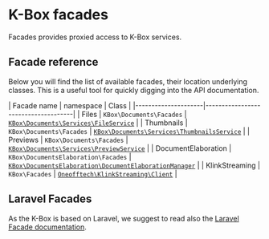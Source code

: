# K-Box facades 

Facades provides proxied access to K-Box services.

## Facade reference

Below you will find the list of available facades, their location underlying classes. 
This is a useful tool for quickly digging into the API documentation.

| Facade name         | namespace                           | Class |
|---------------------|-------------------------------------|
| Files               | `KBox\Documents\Facades`            | [`KBox\Documents\Services\FileService`](../../packages/contentprocessing/src/Services/FileService.php) |
| Thumbnails          | `KBox\Documents\Facades`            | [`KBox\Documents\Services\ThumbnailsService`](../../packages/contentprocessing/src/Services/ThumbnailsService.php) |
| Previews          | `KBox\Documents\Facades`            | [`KBox\Documents\Services\PreviewService`](../../packages/contentprocessing/src/Services/PreviewService.php) |
| DocumentElaboration | `KBox\DocumentsElaboration\Facades` | [`KBox\DocumentsElaboration\DocumentElaborationManager`](../../app/DocumentsElaboration/DocumentElaborationManager.php) |
| KlinkStreaming      | `KBox\Facades`                      | [`Oneofftech\KlinkStreaming\Client`](https://github.com/OneOffTech/k-link-streaming-upload-client/blob/master/src/Client.php) |


## Laravel Facades

As the K-Box is based on Laravel, we suggest to read also the [Laravel Facade documentation](https://laravel.com/docs/7.x/facades).
